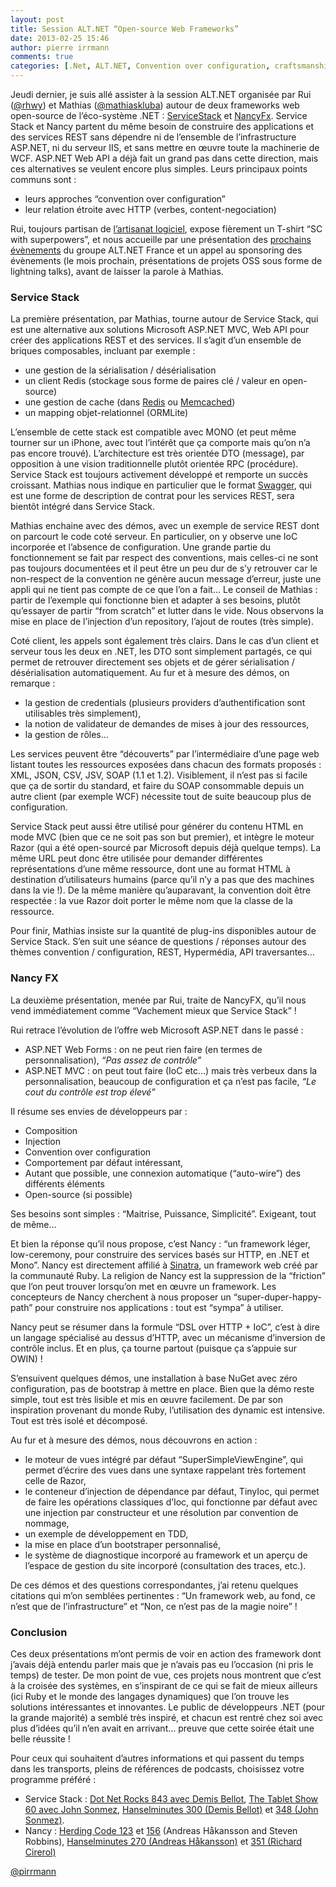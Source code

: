 ```yaml
---
layout: post
title: Session ALT.NET “Open-source Web Frameworks”
date: 2013-02-25 15:46
author: pierre irrmann
comments: true
categories: [.Net, ALT.NET, Convention over configuration, craftsmanship, DTO, Evénements, HTTP, MVC, Nancy, Programmation, REST, Service Stack]
---
```

Jeudi dernier, je suis allé assister à la session ALT.NET organisée par Rui (<a href="https://twitter.com/rhwy">@rhwy</a>) et Mathias (<a href="https://twitter.com/mathiaskluba">@mathiaskluba</a>) autour de deux frameworks web open-source de l’éco-système .NET : <a href="http://www.servicestack.net/">ServiceStack</a> et <a href="http://nancyfx.org/">NancyFx</a>. Service Stack et Nancy partent du même besoin de construire des applications et des services REST sans dépendre ni de l’ensemble de l’infrastructure ASP.NET, ni du serveur IIS, et sans mettre en œuvre toute la machinerie de WCF. ASP.NET Web API a déjà fait un grand pas dans cette direction, mais ces alternatives se veulent encore plus simples. Leurs principaux points communs sont :

<ul>
    <li>leurs approches “convention over configuration”</li>
    <li>leur relation étroite avec HTTP (verbes, content-negociation)</li>
</ul>

Rui, toujours partisan de <a href="http://www.meetup.com/paris-software-craftsmanship/">l’artisanat logiciel</a>, expose fièrement un T-shirt “SC with superpowers”, et nous accueille par une présentation des <a href="http://www.meetup.com/altnetfr/">prochains évènements</a> du groupe ALT.NET France et un appel au sponsoring des évènements (le mois prochain, présentations de projets OSS sous forme de lightning talks), avant de laisser la parole à Mathias.

<h3>Service Stack</h3>

La première présentation, par Mathias, tourne autour de Service Stack, qui est une alternative aux solutions Microsoft ASP.NET MVC, Web API pour créer des applications REST et des services. Il s’agit d’un ensemble de briques composables, incluant par exemple :

<ul>
    <li>une gestion de la sérialisation / désérialisation</li>
    <li>un client Redis (stockage sous forme de paires clé / valeur en open-source)</li>
    <li>une gestion de cache (dans <a href="http://redis.io/">Redis</a> ou <a href="http://memcached.org/">Memcached</a>)</li>
    <li>un mapping objet-relationnel (ORMLite)</li>
</ul>

L’ensemble de cette stack est compatible avec MONO (et peut même tourner sur un iPhone, avec tout l’intérêt que ça comporte mais qu’on n’a pas encore trouvé). L’architecture est très orientée DTO (message), par opposition à une vision traditionnelle plutôt orientée RPC (procédure). Service Stack est toujours activement développé et remporte un succès croissant. Mathias nous indique en particulier que le format <a href="https://swagger.io/specification/">Swagger</a>, qui est une forme de description de contrat pour les services REST, sera bientôt intégré dans Service Stack.

Mathias enchaine avec des démos, avec un exemple de service REST dont on parcourt le code coté serveur. En particulier, on y observe une IoC incorporée et l’absence de configuration. Une grande partie du fonctionnement se fait par respect des conventions, mais celles-ci ne sont pas toujours documentées et il peut être un peu dur de s’y retrouver car le non-respect de la convention ne génère aucun message d’erreur, juste une appli qui ne tient pas compte de ce que l’on a fait... Le conseil de Mathias : partir de l’exemple qui fonctionne bien et adapter à ses besoins, plutôt qu’essayer de partir “from scratch” et lutter dans le vide. Nous observons la mise en place de l’injection d’un repository, l’ajout de routes (très simple).

Coté client, les appels sont également très clairs. Dans le cas d’un client et serveur tous les deux en .NET, les DTO sont simplement partagés, ce qui permet de retrouver directement ses objets et de gérer sérialisation / désérialisation automatiquement. Au fur et à mesure des démos, on remarque :

<ul>
    <li>la gestion de credentials (plusieurs providers d’authentification sont utilisables très simplement),</li>
    <li>la notion de validateur de demandes de mises à jour des ressources,</li>
    <li>la gestion de rôles...</li>
</ul>

Les services peuvent être “découverts” par l’intermédiaire d’une page web listant toutes les ressources exposées dans chacun des formats proposés : XML, JSON, CSV, JSV, SOAP (1.1 et 1.2). Visiblement, il n’est pas si facile que ça de sortir du standard, et faire du SOAP consommable depuis un autre client (par exemple WCF) nécessite tout de suite beaucoup plus de configuration.

Service Stack peut aussi être utilisé pour générer du contenu HTML en mode MVC (bien que ce ne soit pas son but premier), et intègre le moteur Razor (qui a été open-sourcé par Microsoft depuis déjà quelque temps). La même URL peut donc être utilisée pour demander différentes représentations d’une même ressource, dont une au format HTML à destination d’utilisateurs humains (parce qu’il n’y a pas que des machines dans la vie !). De la même manière qu’auparavant, la convention doit être respectée : la vue Razor doit porter le même nom que la classe de la ressource.

Pour finir, Mathias insiste sur la quantité de plug-ins disponibles autour de Service Stack. S’en suit une séance de questions / réponses autour des thèmes convention / configuration, REST, Hypermédia, API traversantes…

<h3>Nancy FX</h3>

La deuxième présentation, menée par Rui, traite de NancyFX, qu’il nous vend immédiatement comme “Vachement mieux que Service Stack” !

Rui retrace l’évolution de l’offre web Microsoft ASP.NET dans le passé :

<ul>
    <li>ASP.NET Web Forms : on ne peut rien faire (en termes de personnalisation),<em> “Pas assez de contrôle”</em></li>
    <li>ASP.NET MVC : on peut tout faire (IoC etc…) mais très verbeux dans la personnalisation, beaucoup de configuration et ça n’est pas facile, <em>“Le cout du contrôle est trop élevé”</em></li>
</ul>

Il résume ses envies de développeurs par :

<ul>
    <li>Composition</li>
    <li>Injection</li>
    <li>Convention over configuration</li>
    <li>Comportement par défaut intéressant,</li>
    <li>Autant que possible, une connexion automatique (“auto-wire”) des différents éléments</li>
    <li>Open-source (si possible)</li>
</ul>

Ses besoins sont simples : “Maitrise, Puissance, Simplicité”. Exigeant, tout de même…

Et bien la réponse qu’il nous propose, c’est Nancy : “un framework léger, low-ceremony, pour construire des services basés sur HTTP, en .NET et Mono”. Nancy est directement affilié à <a href="http://www.sinatrarb.com/intro">Sinatra</a>, un framework web créé par la communauté Ruby. La religion de Nancy est la suppression de la “friction” que l’on peut trouver lorsqu’on met en œuvre un framework. Les concepteurs de Nancy cherchent à nous proposer un “super-duper-happy-path” pour construire nos applications : tout est “sympa” à utiliser.

Nancy peut se résumer dans la formule “DSL over HTTP + IoC”, c’est à dire un langage spécialisé au dessus d’HTTP, avec un mécanisme d’inversion de contrôle inclus. Et en plus, ça tourne partout (puisque ça s’appuie sur OWIN) !

S’ensuivent quelques démos, une installation à base NuGet avec zéro configuration, pas de bootstrap à mettre en place. Bien que la démo reste simple, tout est très lisible et mis en œuvre facilement. De par son inspiration provenant du monde Ruby, l’utilisation des dynamic est intensive. Tout est très isolé et décomposé.

Au fur et à mesure des démos, nous découvrons en action :

<ul>
    <li>le moteur de vues intégré par défaut “SuperSimpleViewEngine”, qui permet d’écrire des vues dans une syntaxe rappelant très fortement celle de Razor,</li>
    <li>le conteneur d’injection de dépendance par défaut, TinyIoc, qui permet de faire les opérations classiques d’Ioc, qui fonctionne par défaut avec une injection par constructeur et une résolution par convention de nommage,</li>
    <li>un exemple de développement en TDD,</li>
    <li>la mise en place d’un bootstraper personnalisé,</li>
    <li>le système de diagnostique incorporé au framework et un aperçu de l’espace de gestion du site incorporé (consultation des traces, etc.).</li>
</ul>

De ces démos et des questions correspondantes, j’ai retenu quelques citations qui m’on semblées pertinentes : “Un framework web, au fond, ce n’est que de l’infrastructure” et “Non, ce n’est pas de la magie noire” !

<h3>Conclusion</h3>

Ces deux présentations m’ont permis de voir en action des framework dont j’avais déjà entendu parler mais que je n’avais pas eu l’occasion (ni pris le temps) de tester. De mon point de vue, ces projets nous montrent que c’est à la croisée des systèmes, en s’inspirant de ce qui se fait de mieux ailleurs (ici Ruby et le monde des langages dynamiques) que l’on trouve les solutions intéressantes et innovantes. Le public de développeurs .NET (pour la grande majorité) a semblé très inspiré, et chacun est rentré chez soi avec plus d’idées qu’il n’en avait en arrivant… preuve que cette soirée était une belle réussite !

Pour ceux qui souhaitent d’autres informations et qui passent du temps dans les transports, pleins de références de podcasts, choisissez votre programme préféré :

<ul>
    <li>Service Stack : <a href="http://www.dotnetrocks.com/default.aspx?showNum=843">Dot Net Rocks 843 avec Demis Bellot</a>, <a href="http://thetabletshow.com/?ShowNum=60">The Tablet Show 60 avec John Sonmez</a>, <a href="http://www.hanselminutes.com/300/framework-series-service-stack-with-demis-bellot">Hanselminutes 300 (Demis Bellot)</a> et <a href="http://www.hanselminutes.com/348/more-on-service-stack-with-john-sonmez">348 (John Sonmez)</a>.</li>
    <li>Nancy : <a href="http://herdingcode.com/?p=350">Herding Code 123</a> et <a href="http://herdingcode.com/?p=505">156</a> (Andreas Håkansson and Steven Robbins), <a href="http://www.hanselman.com/blog/HanselminutesPodcast270NancySinatraAndTheExplosionOfNETMicroWebFrameworksWithAndreasH%C3%A5kansson.aspx">Hanselminutes 270 (Andreas Håkansson)</a> et <a href="http://www.hanselminutes.com/351/understanding-nancyfx-with-richard-cirerol">351 (Richard Cirerol)</a></li>
</ul>

<a href="https://twitter.com/pirrmann">@pirrmann</a>
